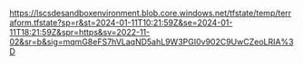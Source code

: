 https://lscsdesandboxenvironment.blob.core.windows.net/tfstate/temp/terraform.tfstate?sp=r&st=2024-01-11T10:21:59Z&se=2024-01-11T18:21:59Z&spr=https&sv=2022-11-02&sr=b&sig=mqmG8eFS7hVLaqND5ahL9W3PGI0v902C9UwCZeoLRIA%3D